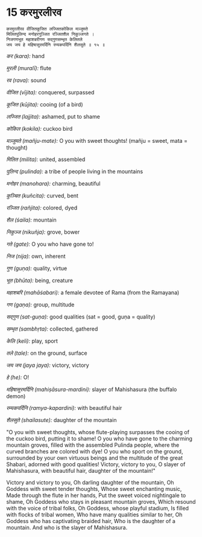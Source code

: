 # 15 करमुरलीरव

```
करमुरलीरव वीजितकूजित लज्जितकोकिल मञ्जुमते
मिलितपुलिन्द मनोहरगुञ्जित रञ्जितशैल निकुञ्जगते ।
निजगणभूत महाशबरीगण सद्गुणसम्भृत केलितले
जय जय हे महिषासुरमर्दिनि रम्यकपर्दिनि शैलसुते ॥ १५ ॥
```


*कर (kara):* hand

*मुरली (muralī):* flute

*रव (rava):* sound

*वीजित (vījita):* conquered, surpassed

*कूजित (kūjita):* cooing (of a bird)

*लज्जित (lajjita):* ashamed, put to shame

*कोकिल (kokila):* cuckoo bird

*मञ्जुमते (mañju-mate):* O you with sweet thoughts! (mañju = sweet, mata = thought)

*मिलित (milita):* united, assembled

*पुलिन्द (pulinda):* a tribe of people living in the mountains

*मनोहर (manohara):* charming, beautiful

*कुञ्चित (kuñcita):* curved, bent

*रञ्जित (rañjita):* colored, dyed

*शैल (śaila):* mountain

*निकुञ्ज (nikuñja):* grove, bower

*गते (gate):* O you who have gone to!

*निज (nija):* own, inherent

*गुण (guṇa):* quality, virtue

*भूत (bhūta):* being, creature

*महाशबरि (mahāśabari):* a female devotee of Rama (from the Ramayana)

*गण (gaṇa):* group, multitude

*सद्गुण (sat-guṇa):* good qualities (sat = good, guṇa = quality)

*सम्भृत (sambhṛta):* collected, gathered

*केलि (keli):* play, sport

*तले (tale):* on the ground, surface

*जय जय (jaya jaya):* victory, victory

*हे (he):* O!

*महिषासुरमर्दिनि (mahiṣāsura-mardini):* slayer of Mahishasura (the buffalo demon)

*रम्यकपर्दिनि (ramya-kapardini):* with beautiful hair

*शैलसुते (shailasute):* daughter of the mountain



"O you with sweet thoughts, whose flute-playing surpasses the cooing of the cuckoo bird, putting it to shame! O you who have gone to the charming mountain groves, filled with the assembled Pulinda people, where the curved branches are colored with dye! O you who sport on the ground, surrounded by your own virtuous beings and the multitude of the great Shabari, adorned with good qualities! Victory, victory to you, O slayer of Mahishasura, with beautiful hair, daughter of the mountain!"



Victory and victory to you,
Oh darling daughter of the mountain,
Oh Goddess with sweet tender thoughts,
Whose sweet enchanting music,
Made through the flute in her hands,
Put the sweet voiced nightingale to shame,
Oh Goddess who stays in pleasant mountain groves,
Which resound with the voice of tribal folks,
Oh Goddess, whose playful stadium,
Is filled with flocks of tribal women,
Who have many qualities similar to her,
Oh Goddess who has captivating braided hair,
Who is the daughter of a mountain.
And who is the slayer of Mahishasura.

